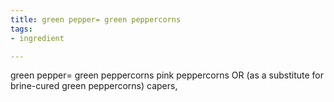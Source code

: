 ```yaml
---
title: green pepper= green peppercorns
tags:
- ingredient

---
```

green pepper= green peppercorns pink peppercorns OR (as a substitute for brine-cured green peppercorns) capers,
